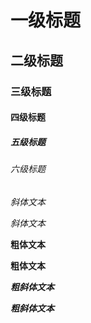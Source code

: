 # 一级标题
## 二级标题
### 三级标题
#### 四级标题
##### 五级标题
###### 六级标题




*斜体文本* 

_斜体文本_

**粗体文本**

__粗体文本__

***粗斜体文本***

___粗斜体文本___
